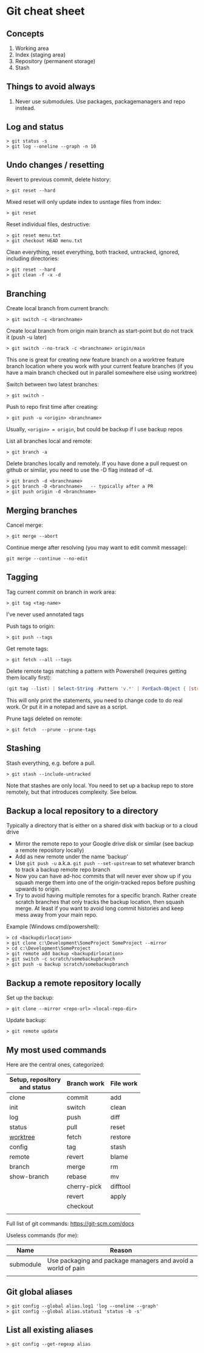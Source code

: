 # Git cheat sheet

## Concepts

1. Working area
1. Index (staging area)
1. Repository (permanent storage)
1. Stash

## Things to avoid always

1. Never use submodules. Use packages, packagemanagers and repo instead.

## Log and status

```text
> git status -s
> git log --oneline --graph -n 10
```

## Undo changes / resetting

Revert to previous commit, delete history:

```text
> git reset --hard
```

Mixed reset will only update index to usntage files from index:

```text
> git reset
```

Reset individual files, destructive:

```text
> git reset menu.txt
> git checkout HEAD menu.txt
```

Clean everything, reset everything, both tracked, untracked, ignored, including directories:

```text
> git reset --hard
> git clean -f -x -d
```

## Branching

Create local branch from current branch:

```text
> git switch -c <branchname>
```

Create local branch from origin main branch as start-point but do not track it (push -u later)
```text
> git switch --no-track -c <branchname> origin/main
```
This one is great for creating new feature branch on a worktree feature branch location where you work with your current feature branches (if you have a main branch checked out in parallel somewhere else using worktree)

Switch between two latest branches:

```text
> git switch -
```

Push to repo first time after creating:

```text
> git push -u <origin> <branchname>
```

Usually, `<origin> = origin`, but could be backup if I use backup repos

List all branches local and remote:

```text
> git branch -a
```

Delete branches locally and remotely. If you have done a pull request on github or similar, you need to use the -D flag instead of -d.

```text
> git branch -d <branchname>
> git branch -D <branchname>   -- typically after a PR
> git push origin -d <branchname>
```

## Merging branches

Cancel merge:

```text
> git merge --abort
```

Continue merge after resolving (you may want to edit commit message):

```text
git merge --continue --no-edit
```

## Tagging

Tag current commit on branch in work area:

```text
> git tag <tag-name>
```

I've never used annotated tags

Push tags to origin:

```text
> git push --tags
```

Get remote tags:
```text
> git fetch --all --tags
```

Delete remote tags matching a pattern with Powershell (requires getting them locally first):

```powershell
(git tag --list) | Select-String -Pattern 'v.*' | ForEach-Object { [string]$str = $_; $str = $str.Trim(); (Write-Output "git push --delete origin $str") } | Out-File .\delete-tags.ps1
```
This will only print the statements, you need to change code to do real work. Or put it in a notepad and save as a script.

Prune tags deleted on remote:
```text
> git fetch  --prune --prune-tags
```


## Stashing

Stash everything, e.g. before a pull.

```text
> git stash --include-untracked
```

Note that stashes are only local. You need to set up a backup repo to store remotely, but that introduces complexity. See below.

## Backup a local repository to a directory

Typically a directory that is either on a shared disk with backup or to a cloud drive

* Mirror the remote repo to your Google drive disk or similar (see backup a remote repository locally)
* Add as new remote under the name 'backup'
* Use `git push -u` a.k.a. `git push --set-upstream` to set whatever branch to track a backup remote repo branch
* Now you can have ad-hoc commits that will never ever show up if you squash merge them into one of the origin-tracked repos before pushing upwards to origin.
* Try to avoid having multiple remotes for a specific branch. Rather create scratch branches that only tracks the backup location, then squash merge. At least if you want to avoid long commit histories and keep mess away from your main repo.

Example (Windows cmd/powershell):

```text
> cd <backupdirlocation>
> git clone c:\Development\SomeProject SomeProject --mirror
> cd c:\Development\SomeProject
> git remote add backup <backupdirlocation>
> git switch -c scratch/somebackupbranch
> git push -u backup scratch/somebackupbranch
```
  
## Backup a remote repository locally

Set up the backup:

```text
> git clone --mirror <repo-url> <local-repo-dir>
```

Update backup:

```text
> git remote update
```

## My most used commands

Here are the central ones, categorized:

| Setup, repository <br> and status | Branch work | File work |
| --------------------------------- | ----------- | --------- |
| clone                             | commit      | add       |
| init                              | switch      | clean     |
| log                               | push        | diff      |
| status                            | pull        | reset     |
| [worktree](git.worktrees.md)      | fetch       | restore   |
| config                            | tag         | stash     |
| remote                            | revert      | blame     |
| branch                            | merge       | rm        |
| show-branch                       | rebase      | mv        |
|                                   | cherry-pick | difftool  |
|                                   | revert      | apply     |
|                                   | checkout    |           |
|                                   |             |           |

Full list of git commands: <https://git-scm.com/docs>

Useless commands (for me):

| Name      | Reason                                                       |
| --------- | ------------------------------------------------------------ |
| submodule | Use packaging and package managers and avoid a world of pain |
|           |                                                              |

## Git global aliases

```text
> git config --global alias.log1 'log --oneline --graph'
> git config --global alias.status1 'status -b -s'
```

## List all existing aliases

```text
> git config --get-regexp alias
```
